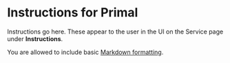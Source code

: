 # Instructions for Primal

Instructions go here. These appear to the user in the UI on the Service page under **Instructions**.

You are allowed to include basic [Markdown formatting](https://www.markdownguide.org/basic-syntax).
